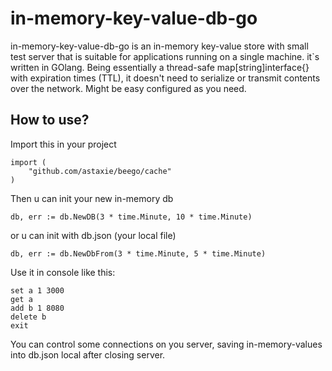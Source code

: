 # in-memory-key-value-db-go

in-memory-key-value-db-go is an in-memory key-value store with small test server that is suitable for applications running on a single machine. it`s written in GOlang. Being essentially a thread-safe map[string]interface{} with expiration times (TTL), it doesn't need to serialize or transmit contents over the network. Might be easy configured as you need. 

## How to use?

Import this in your project

	import (
		"github.com/astaxie/beego/cache"
	)

Then u can init your new in-memory db

	db, err := db.NewDB(3 * time.Minute, 10 * time.Minute)

or u can init with db.json (your local file)

	db, err := db.NewDbFrom(3 * time.Minute, 5 * time.Minute)

Use it in console like this:

	set a 1 3000
	get a
	add b 1 8080
	delete b
	exit

You can control some connections on you server, saving in-memory-values into db.json local after closing server.
